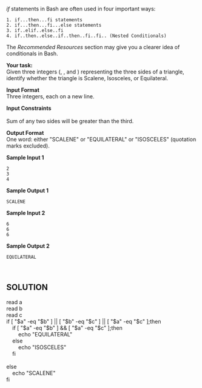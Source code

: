 <p><em>if</em>&nbsp;statements in Bash are often used in four important ways:</p>

<pre>
<code>1. if...then...fi statements
2. if...then...fi...else statements  
3. if..elif..else..fi  
4. if..then..else..if..then..fi..fi.. (Nested Conditionals)
</code></pre>

<p>The&nbsp;<em>Recommended Resources</em>&nbsp;section may give you a clearer idea of conditionals in Bash.</p>

<p><strong>Your task:</strong>&nbsp;<br />
Given three integers (,&nbsp;, and&nbsp;) representing the three sides of a triangle, identify whether the triangle is Scalene, Isosceles, or Equilateral.</p>

<p><strong>Input Format</strong>&nbsp;<br />
Three integers, each on a new line.</p>

<p><strong>Input Constraints</strong>&nbsp;<br />
&nbsp;<br />
Sum of any two sides will be greater than the third.</p>

<p><strong>Output Format</strong>&nbsp;<br />
One word: either &quot;SCALENE&quot; or &quot;EQUILATERAL&quot; or &quot;ISOSCELES&quot; (quotation marks excluded).</p>

<p><strong>Sample Input 1</strong></p>

<pre>
<code>2
3
4
</code></pre>

<p><strong>Sample Output 1</strong></p>

<pre>
<code>SCALENE
</code></pre>

<p><strong>Sample Input 2</strong></p>

<pre>
<code>6
6
6 
</code></pre>

<p><strong>Sample Output 2</strong></p>

<pre>
<code>EQUILATERAL  </code></pre>

<p>&nbsp;</p>

<h2>SOLUTION</h2>

<p>read a<br />
read b<br />
read c<br />
if [ &quot;$a&quot; -eq &quot;$b&quot; ] || [ &quot;$b&quot; -eq &quot;$c&quot; ] || [ &quot;$a&quot; -eq &quot;$c&quot; ];then<br />
&nbsp; &nbsp; if [ &quot;$a&quot; -eq &quot;$b&quot; ] &amp;&amp; [ &quot;$a&quot; -eq &quot;$c&quot; ];then<br />
&nbsp; &nbsp; &nbsp; &nbsp; echo &quot;EQUILATERAL&quot;<br />
&nbsp; &nbsp; else<br />
&nbsp; &nbsp; &nbsp; &nbsp; echo &quot;ISOSCELES&quot;<br />
&nbsp; &nbsp; fi<br />
&nbsp; &nbsp; &nbsp; &nbsp;&nbsp;<br />
else<br />
&nbsp; &nbsp; echo &quot;SCALENE&quot;<br />
fi</p>
